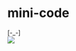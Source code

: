 # mini-code
\[-_-]\
<img src="https://i.pinimg.com/originals/e7/fc/a4/e7fca41687df365b3f4906a5942bb468.gif">
